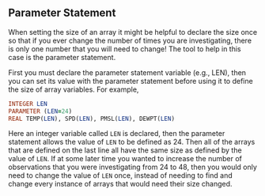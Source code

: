 ## Parameter Statement

When setting the size of an array it might be helpful to declare the size once so that if you ever change the number of times you are investigating, there is only one number that you will need to change! The tool to help in this case is the parameter statement.

First you must declare the parameter statement variable (e.g., LEN), then you can set its value with the parameter statement before using it to define the size of array variables. For example,

```fortran
INTEGER LEN
PARAMETER (LEN=24)
REAL TEMP(LEN), SPD(LEN), PMSL(LEN), DEWPT(LEN)
```

Here an integer variable called `LEN` is declared, then the parameter statement allows the value of `LEN` to be defined as 24. Then all of the arrays that are defined on the last line all have the same size as defined by the value of `LEN`. If at some later time you wanted to increase the number of observations that you were investigating from 24 to 48, then you would only need to change the value of `LEN` once, instead of needing to find and change every instance of arrays that would need their size changed.
